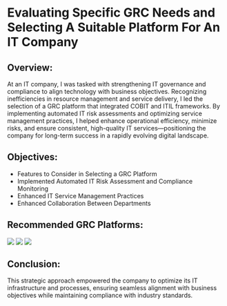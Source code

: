 
# Evaluating Specific GRC Needs and Selecting A Suitable Platform For An IT Company

<h2>Overview:</h2>
At an IT company, I was tasked with strengthening IT governance and compliance to align technology with business objectives. Recognizing inefficiencies in resource management and service delivery, I led the selection of a GRC platform that integrated COBIT and ITIL frameworks. By implementing automated IT risk assessments and optimizing service management practices, I helped enhance operational efficiency, minimize risks, and ensure consistent, high-quality IT services—positioning the company for long-term success in a rapidly evolving digital landscape. 
<br />


<h2>Objectives:</h2>

- Features to Consider in Selecting a GRC Platform
- Implemented Automated IT Risk Assessment and Compliance Monitoring
- Enhanced IT Service Management Practices
- Enhanced Collaboration Between Departments

<h2>Recommended GRC Platforms:</h2>

<a href="https://www.servicenow.com" target="_blank"><img src="https://img.shields.io/badge/-ServiceNow-4B0082?&style=for-the-badge&logo=ServiceNow&logoColor=white" /></a>
<a href="https://www.archerirm.com/?utm_" target="_blank"><img src="https://img.shields.io/badge/-RSA_Archer-D2B48C?&style=for-the-badge&logo=RSA&logoColor=black" /></a>
<a href="https://www.ibm.com/products/openpages" target="_blank"><img src="https://img.shields.io/badge/-IBM_OpenPages-4169E1?&style=for-the-badge&logo=IBM&logoColor=white" /></a>




<h2>Conclusion:</h2>

This strategic approach empowered the company to optimize its IT infrastructure and processes, ensuring seamless alignment with business objectives while maintaining compliance with industry standards.
